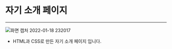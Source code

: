 # 자기 소개 페이지 
***

![화면 캡처 2022-01-18 232017](https://user-images.githubusercontent.com/88622471/149955175-e95d7bab-f1fd-42c7-b4d8-155c2e02bc21.png)

* HTML과 CSS로 만든 자기 소개 페이지 입니다. 
